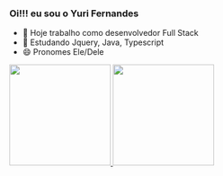 ### Oi!!! eu sou o Yuri Fernandes

- 🔭 Hoje trabalho como desenvolvedor Full Stack
- 🌱 Estudando Jquery, Java, Typescript
- 😄 Pronomes Ele/Dele

<div>
  <a href="https://github.com/Yuriferr">
  <img height="180em" src="https://github-readme-stats.vercel.app/api/pin/?username=anuraghazra&repo=github-readme-stats"/>
  <img height="180em" src=""/>
</div>
